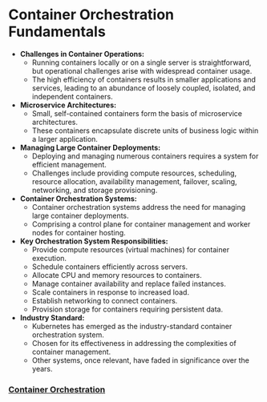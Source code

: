 # **Container Orchestration Fundamentals**

- **Challenges in Container Operations:**
    - Running containers locally or on a single server is straightforward, but operational challenges arise with widespread container usage.
    - The high efficiency of containers results in smaller applications and services, leading to an abundance of loosely coupled, isolated, and independent containers.
- **Microservice Architectures:**
    - Small, self-contained containers form the basis of microservice architectures.
    - These containers encapsulate discrete units of business logic within a larger application.
- **Managing Large Container Deployments:**
    - Deploying and managing numerous containers requires a system for efficient management.
    - Challenges include providing compute resources, scheduling, resource allocation, availability management, failover, scaling, networking, and storage provisioning.
- **Container Orchestration Systems:**
    - Container orchestration systems address the need for managing large container deployments.
    - Comprising a control plane for container management and worker nodes for container hosting.
- **Key Orchestration System Responsibilities:**
    - Provide compute resources (virtual machines) for container execution.
    - Schedule containers efficiently across servers.
    - Allocate CPU and memory resources to containers.
    - Manage container availability and replace failed instances.
    - Scale containers in response to increased load.
    - Establish networking to connect containers.
    - Provision storage for containers requiring persistent data.
- **Industry Standard:**
    - Kubernetes has emerged as the industry-standard container orchestration system.
    - Chosen for its effectiveness in addressing the complexities of container management.
    - Other systems, once relevant, have faded in significance over the years.

### [**Container Orchestration**](https://kevinsulatra.github.io/k8snotes/kcna_notes/container_orchestration/container_orchestration.html)
